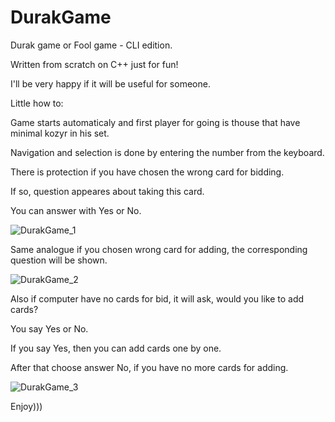 # DurakGame
Durak game or Fool game - CLI edition.

Written from scratch on C++ just for fun!

I'll be very happy if it will be useful for someone.

Little how to:

Game starts automaticaly and first player for going is thouse that have minimal kozyr in his set.

Navigation and selection is done by entering the number from the keyboard.

There is protection if you have chosen the wrong card for bidding. 

If so, question appeares about taking this card.

You can answer with Yes or No.

![DurakGame_1](https://user-images.githubusercontent.com/128217174/235555561-512cfc83-3b69-41c6-b12b-4a5a5e93071d.jpg)

Same analogue if you chosen wrong card for adding, the corresponding question will be shown.

![DurakGame_2](https://user-images.githubusercontent.com/128217174/235555564-12e47bd9-c948-41f6-a22c-bf0d16e4d89f.jpg)

Also if computer have no cards for bid, it will ask, would you like to add cards?

You say Yes or No.

If you say Yes, then you can add cards one by one.

After that choose answer No, if you have no more cards for adding.

![DurakGame_3](https://user-images.githubusercontent.com/128217174/235555565-8c1e34c1-7154-4719-9f0b-8109be8af7b4.jpg)

Enjoy)))

